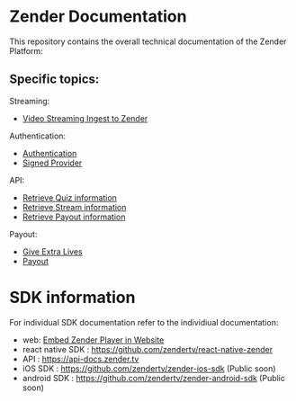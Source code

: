 # Zender Documentation

This repository contains the overall technical documentation of the Zender Platform:

## Specific topics:

Streaming:
- [Video Streaming Ingest to Zender](STREAMING.md)

Authentication:
- [Authentication](AUTH.md)
- [Signed Provider](SignedProvider.md)

API:
- [Retrieve Quiz information](QUIZ.md)
- [Retrieve Stream information](STREAM.md)
- [Retrieve Payout information](PAYOUT.md)

Payout:
- [Give Extra Lives](EXTRALIVES.md)
- [Payout](PAYOUT.md)

# SDK information
For individual SDK documentation refer to the individiual documentation:

- web: [Embed Zender Player in Website](EMBED.md)
- react native SDK : <https://github.com/zendertv/react-native-zender>
- API : <https://api-docs.zender.tv>
- iOS SDK : <https://github.com/zendertv/zender-ios-sdk> (Public soon)
- android SDK : <https://github.com/zendertv/zender-android-sdk> (Public soon)
